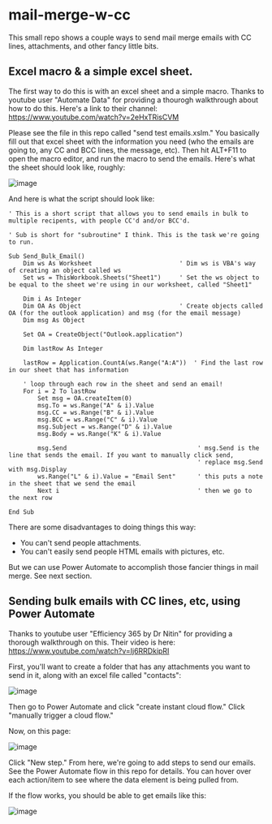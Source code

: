 # mail-merge-w-cc
This small repo shows a couple ways to send mail merge emails with CC lines, attachments, and other fancy little bits.


## Excel macro & a simple excel sheet.

The first way to do this is with an excel sheet and a simple macro. Thanks to youtube user "Automate Data" for providing a thourogh walkthrough about how to do this. Here's a link to their channel: https://www.youtube.com/watch?v=2eHxTRisCVM 

Please see the file in this repo called "send test emails.xslm." You basically fill out that excel sheet with the information you need (who the emails are going to, any CC and BCC lines, the message, etc). Then hit ALT+F11 to open the macro editor, and run the macro to send the emails. Here's what the sheet should look like, roughly:

![image](https://github.com/pete-rodrigue/mail-merge-w-cc/assets/8962291/a508295e-bc3b-4d6d-bf02-6e116da5bedb)



And here is what the script should look like:

```
' This is a short script that allows you to send emails in bulk to multiple recipents, with people CC'd and/or BCC'd.

' Sub is short for "subroutine" I think. This is the task we're going to run.

Sub Send_Bulk_Email()
    Dim ws As Worksheet                        ' Dim ws is VBA's way of creating an object called ws
    Set ws = ThisWorkbook.Sheets("Sheet1")     ' Set the ws object to be equal to the sheet we're using in our worksheet, called "Sheet1"
    
    Dim i As Integer
    Dim OA As Object                           ' Create objects called OA (for the outlook application) and msg (for the email message)
    Dim msg As Object
    
    Set OA = CreateObject("Outlook.application")
    
    Dim lastRow As Integer
    
    lastRow = Application.CountA(ws.Range("A:A"))  ' Find the last row in our sheet that has information
    
    ' loop through each row in the sheet and send an email!
    For i = 2 To lastRow
        Set msg = OA.createItem(0)
        msg.To = ws.Range("A" & i).Value
        msg.CC = ws.Range("B" & i).Value
        msg.BCC = ws.Range("C" & i).Value
        msg.Subject = ws.Range("D" & i).Value
        msg.Body = ws.Range("K" & i).Value
        
        msg.Send                                    ' msg.Send is the line that sends the email. If you want to manually click send,
                                                    ' replace msg.Send with msg.Display
        ws.Range("L" & i).Value = "Email Sent"      ' this puts a note in the sheet that we send the email
        Next i                                      ' then we go to the next row
    
End Sub
```


There are some disadvantages to doing things this way:

* You can't send people attachments.
* You can't easily send people HTML emails with pictures, etc.

But we can use Power Automate to accomplish those fancier things in mail merge. See next section.

## Sending bulk emails with CC lines, etc, using Power Automate

Thanks to youtube user "Efficiency 365 by Dr Nitin" for providing a thorough walkthrough on this. Their video is here: https://www.youtube.com/watch?v=Ij6RRDkipRI

First, you'll want to create a folder that has any attachments you want to send in it, along with an excel file called "contacts":

![image](https://github.com/pete-rodrigue/mail-merge-w-cc/assets/8962291/02d9a359-5834-4555-943f-d263bb2abeba)



Then go to Power Automate and click "create instant cloud flow." Click "manually trigger a cloud flow." 

Now, on this page:

![image](https://github.com/pete-rodrigue/mail-merge-w-cc/assets/8962291/d9a553b2-ecae-46a0-a9ef-a905721f34ef)

Click "New step." From here, we're going to add steps to send our emails. See the Power Automate flow in this repo for details. You can hover over each action/item to see where the data element is being pulled from.

If the flow works, you should be able to get emails like this:

![image](https://github.com/pete-rodrigue/mail-merge-w-cc/assets/8962291/3a3e88e5-5bc7-405a-bdf5-f5d87bfd7d13)
